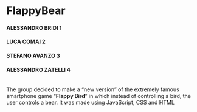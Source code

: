 # FlappyBear 

#### ALESSANDRO BRIDI 	 1
#### LUCA COMAI 			 2
#### STEFANO AVANZO 		 3
#### ALESSANDRO ZATELLI	 4
<br>
The group decided to make a “new version” of the extremely famous smartphone game “<b>Flappy Bird</b>” in which instead of controlling a bird, the user controls a bear. It was made using JavaScript, CSS and HTML